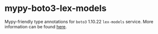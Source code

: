 # mypy-boto3-lex-models

Mypy-friendly type annotations for `boto3` 1.10.22 `lex-models` service.
More information can be found [here](https://github.com/vemel/mypy_boto3).